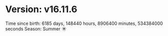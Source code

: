 # Version: v16.11.6
Time since birth: 6185 days, 148440 hours, 8906400 minutes, 534384000 seconds
Season: Summer ☀️
